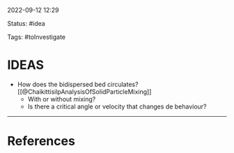  2022-09-12  12:29

Status: #idea 

Tags: #toInvestigate

# IDEAS
* How does the bidispersed bed circulates? [[@ChaikittisilpAnalysisOfSolidParticleMixing]]
	* With or without mixing?
	* Is there a critical angle or velocity that changes de behaviour?







---
# References

